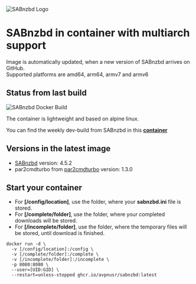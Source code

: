 ![SABnzbd Logo](https://www.usenet.com/wp-content/uploads/2017/05/Screenshot_2-1.png)

**SABnzbd in container with multiarch support**
===

Image is automatically updated, when a new version of SABnzbd arrives on GitHub.   
Supported platforms are amd64, arm64, armv7 and armv6

Status from last build
-----
![SABnzbd Docker Build](https://github.com/avpnusr/sabnzbd/workflows/build/badge.svg)

The container is lightweight and based on alpine linux.

You can find the weekly dev-build from SABnzbd in this **[container](https://hub.docker.com/r/avpnusr/sabnzbd-dev)**

Versions in the latest image
-----
- [SABnzbd](https://github.com/sabnzbd/sabnzbd "SABnzbd Project Homepage") version: 4.5.2
- par2cmdturbo from [par2cmdturbo](https://github.com/animetosho/par2cmdline-turbo) version: 1.3.0

Start your container
-----
- For **[/config/location]**, use the folder, where your **sabnzbd.ini** file is stored.
- For **[/complete/folder]**, use the folder, where your completed downloads will be stored.
- For **[/incomplete/folder]**, use the folder, where the temporary files will be stored, until download is finished.

````
docker run -d \
  -v [/config/location]:/config \
  -v [/complete/folder]:/complete \
  -v [/incomplete/folder]:/incomplete \
  -p 8080:8080 \
  --user=[UID:GID] \
  --restart=unless-stopped ghcr.io/avpnusr/sabnzbd:latest
